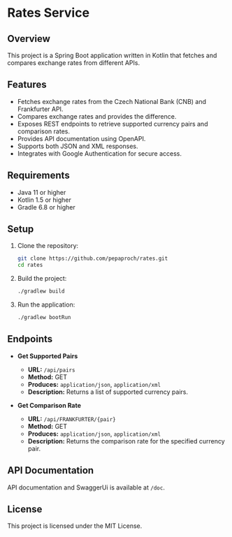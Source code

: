 # Rates Service

## Overview
This project is a Spring Boot application written in Kotlin that fetches and compares exchange rates from different APIs.

## Features
- Fetches exchange rates from the Czech National Bank (CNB) and Frankfurter API.
- Compares exchange rates and provides the difference.
- Exposes REST endpoints to retrieve supported currency pairs and comparison rates.
- Provides API documentation using OpenAPI.
- Supports both JSON and XML responses.
- Integrates with Google Authentication for secure access.

## Requirements
- Java 11 or higher
- Kotlin 1.5 or higher
- Gradle 6.8 or higher

## Setup
1. Clone the repository:
   ```sh
   git clone https://github.com/pepaproch/rates.git
   cd rates
   ```

2. Build the project:
   ```sh
   ./gradlew build
   ```

3. Run the application:
   ```sh
   ./gradlew bootRun
   ```

## Endpoints
- **Get Supported Pairs**
    - **URL:** `/api/pairs`
    - **Method:** GET
    - **Produces:** `application/json`, `application/xml`
    - **Description:** Returns a list of supported currency pairs.

- **Get Comparison Rate**
    - **URL:** `/api/FRANKFURTER/{pair}`
    - **Method:** GET
    - **Produces:** `application/json`, `application/xml`
    - **Description:** Returns the comparison rate for the specified currency pair.

## API Documentation
API documentation and SwaggerUi is available at `/doc`.

## License
This project is licensed under the MIT License.